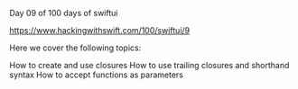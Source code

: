 Day 09 of 100 days of swiftui

https://www.hackingwithswift.com/100/swiftui/9

Here we cover the following topics:

How to create and use closures
How to use trailing closures and shorthand syntax
How to accept functions as parameters